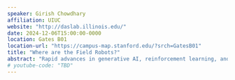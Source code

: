 ```yaml
---
speaker: Girish Chowdhary
affiliation: UIUC
website: "http://daslab.illinois.edu/"
date: 2024-12-06T15:00:00-0000
location: Gates B01
location-url: "https://campus-map.stanford.edu/?srch=GatesB01"
title: "Where are the Field Robots?"
abstract: "Rapid advances in generative AI, reinforcement learning, and supervised learning have indeed transformed robotics across many industries. One domain that remains within reach, but still elusive, is when robots need to operate autonomously in harsh, dynamic, and unpredictable field environments over long durations. Cracking this domain is critical for solving some of the most pressing problems in sustainability, agriculture, and climate resilience. For instance, teams of autonomous robots hold the potential to address key challenges in modernizing agriculture. Yet, fully autonomous robots that operate without supervision for weeks, months, or for a whole growing season are not yet practical. In this talk I will outline a vision for the future of field robotics, highlighting key breakthroughs designed that advance robot AI without sacrificing reliability and practicality. I will explore advances in visual navigation, self-supervised learning, and robot onboard AI for increasing levels of autonomy. I will also discuss innovations in soft robotics for manipulation in cluttered environments. I will also share our progress in commercializing these technologies to benefit agriculture and solar energy industries through entrepreneurial activities. Including creating innovative products in high-throughput phenotyping, disease and pest monitoring, under-canopy cover crop planting for soil regeneration, automated spraying in orchard and tree crops for small and large farmers, and automating operations and maintenance in large solar farms."
# youtube-code: "TBD"
---
```

